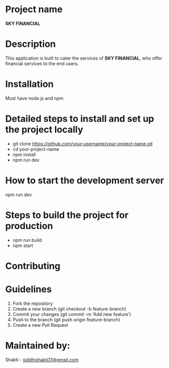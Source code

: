 # Project name
**SKY FINANCIAL**

# Description
This application is built to cater the services of **SKY FINANCIAL**, who offer financial services to the end users.

# Installation
Must have node.js and npm

#  Detailed steps to install and set up the project locally
- git clone https://github.com/your-username/your-project-name.git
- cd your-project-name
- npm install
- npm run dev

# How to start the development server
npm run dev

# Steps to build the project for production
- npm run build 
- npm start

# Contributing
# Guidelines
1. Fork the repository
2. Create a new branch (git checkout -b feature-branch)
3. Commit your changes (git commit -m 'Add new feature')
4. Push to the branch (git push origin feature-branch)
5. Create a new Pull Request

# Maintained by:
Shakti - siddhishakti31@gmail.com

